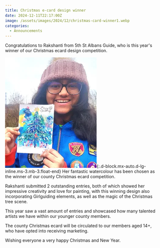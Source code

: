 ```yaml
---
title: Christmas e-card design winner
date: 2024-12-11T22:17:00Z
image: /assets/images/2024/12/christmas-card-winner1.webp
categories:
  - Announcements
---
```

Congratulations to Rakshanti from 5th St Albans Guide, who is this year's winner of our Christmas ecard design competition.

![Winning e-card design](/assets/images/2024/12/christmas-card-winner2.webp){:.d-block.mx-auto.d-lg-inline.ms-3.mb-3.float-end}
Her fantastic watercolour has been chosen as the winner of our county Christmas ecard competition.

Rakshanti submitted 2 outstanding entries, both of which showed her impressive creativity and love for painting, with this winning design also incorporating Girlguiding elements, as well as the magic of the Christmas tree scene.

This year saw a vast amount of entries and showcased how many talented artists we have within our younger county members.

The county Christmas ecard will be circulated to our members aged 14+, who have opted into receiving marketing.

Wishing everyone a very happy Christmas and New Year.

<div style="clear:both">&nbsp;</div>
